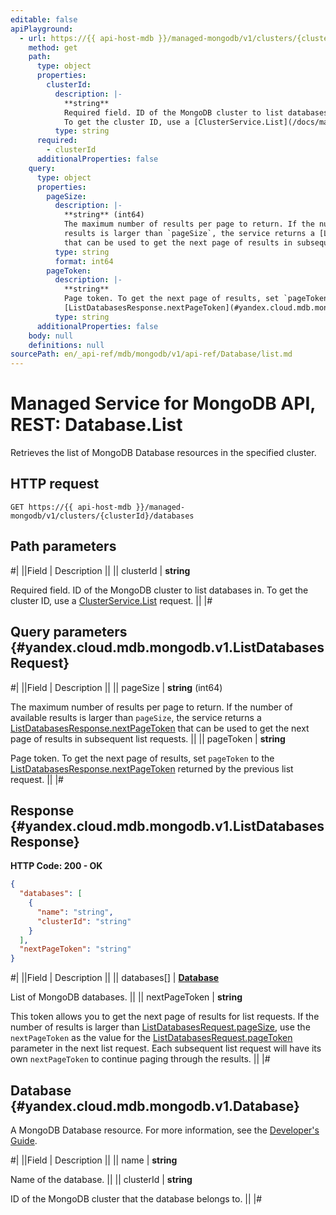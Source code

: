 ```yaml
---
editable: false
apiPlayground:
  - url: https://{{ api-host-mdb }}/managed-mongodb/v1/clusters/{clusterId}/databases
    method: get
    path:
      type: object
      properties:
        clusterId:
          description: |-
            **string**
            Required field. ID of the MongoDB cluster to list databases in.
            To get the cluster ID, use a [ClusterService.List](/docs/managed-mongodb/api-ref/Cluster/list#List) request.
          type: string
      required:
        - clusterId
      additionalProperties: false
    query:
      type: object
      properties:
        pageSize:
          description: |-
            **string** (int64)
            The maximum number of results per page to return. If the number of available
            results is larger than `pageSize`, the service returns a [ListDatabasesResponse.nextPageToken](#yandex.cloud.mdb.mongodb.v1.ListDatabasesResponse)
            that can be used to get the next page of results in subsequent list requests.
          type: string
          format: int64
        pageToken:
          description: |-
            **string**
            Page token. To get the next page of results, set `pageToken` to the
            [ListDatabasesResponse.nextPageToken](#yandex.cloud.mdb.mongodb.v1.ListDatabasesResponse) returned by the previous list request.
          type: string
      additionalProperties: false
    body: null
    definitions: null
sourcePath: en/_api-ref/mdb/mongodb/v1/api-ref/Database/list.md
---
```


# Managed Service for MongoDB API, REST: Database.List

Retrieves the list of MongoDB Database resources in the specified cluster.

## HTTP request

```
GET https://{{ api-host-mdb }}/managed-mongodb/v1/clusters/{clusterId}/databases
```

## Path parameters

#|
||Field | Description ||
|| clusterId | **string**

Required field. ID of the MongoDB cluster to list databases in.
To get the cluster ID, use a [ClusterService.List](/docs/managed-mongodb/api-ref/Cluster/list#List) request. ||
|#

## Query parameters {#yandex.cloud.mdb.mongodb.v1.ListDatabasesRequest}

#|
||Field | Description ||
|| pageSize | **string** (int64)

The maximum number of results per page to return. If the number of available
results is larger than `pageSize`, the service returns a [ListDatabasesResponse.nextPageToken](#yandex.cloud.mdb.mongodb.v1.ListDatabasesResponse)
that can be used to get the next page of results in subsequent list requests. ||
|| pageToken | **string**

Page token. To get the next page of results, set `pageToken` to the
[ListDatabasesResponse.nextPageToken](#yandex.cloud.mdb.mongodb.v1.ListDatabasesResponse) returned by the previous list request. ||
|#

## Response {#yandex.cloud.mdb.mongodb.v1.ListDatabasesResponse}

**HTTP Code: 200 - OK**

```json
{
  "databases": [
    {
      "name": "string",
      "clusterId": "string"
    }
  ],
  "nextPageToken": "string"
}
```

#|
||Field | Description ||
|| databases[] | **[Database](#yandex.cloud.mdb.mongodb.v1.Database)**

List of MongoDB databases. ||
|| nextPageToken | **string**

This token allows you to get the next page of results for list requests. If the number of results
is larger than [ListDatabasesRequest.pageSize](#yandex.cloud.mdb.mongodb.v1.ListDatabasesRequest), use the `nextPageToken` as the value
for the [ListDatabasesRequest.pageToken](#yandex.cloud.mdb.mongodb.v1.ListDatabasesRequest) parameter in the next list request. Each subsequent
list request will have its own `nextPageToken` to continue paging through the results. ||
|#

## Database {#yandex.cloud.mdb.mongodb.v1.Database}

A MongoDB Database resource. For more information, see the
[Developer's Guide](/docs/managed-mongodb/concepts).

#|
||Field | Description ||
|| name | **string**

Name of the database. ||
|| clusterId | **string**

ID of the MongoDB cluster that the database belongs to. ||
|#